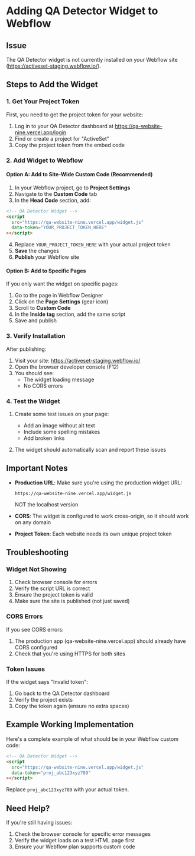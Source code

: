 # Adding QA Detector Widget to Webflow

## Issue

The QA Detector widget is not currently installed on your Webflow site (https://activeset-staging.webflow.io/).

## Steps to Add the Widget

### 1. Get Your Project Token

First, you need to get the project token for your website:

1. Log in to your QA Detector dashboard at https://qa-website-nine.vercel.app/login
2. Find or create a project for "ActiveSet"
3. Copy the project token from the embed code

### 2. Add Widget to Webflow

#### Option A: Add to Site-Wide Custom Code (Recommended)

1. In your Webflow project, go to **Project Settings**
2. Navigate to the **Custom Code** tab
3. In the **Head Code** section, add:

```html
<!-- QA Detector Widget -->
<script
  src="https://qa-website-nine.vercel.app/widget.js"
  data-token="YOUR_PROJECT_TOKEN_HERE"
></script>
```

4. Replace `YOUR_PROJECT_TOKEN_HERE` with your actual project token
5. **Save** the changes
6. **Publish** your Webflow site

#### Option B: Add to Specific Pages

If you only want the widget on specific pages:

1. Go to the page in Webflow Designer
2. Click on the **Page Settings** (gear icon)
3. Scroll to **Custom Code**
4. In the **Inside <head> tag** section, add the same script
5. Save and publish

### 3. Verify Installation

After publishing:

1. Visit your site: https://activeset-staging.webflow.io/
2. Open the browser developer console (F12)
3. You should see:
   - The widget loading message
   - No CORS errors

### 4. Test the Widget

1. Create some test issues on your page:

   - Add an image without alt text
   - Include some spelling mistakes
   - Add broken links

2. The widget should automatically scan and report these issues

## Important Notes

- **Production URL**: Make sure you're using the production widget URL:

  ```
  https://qa-website-nine.vercel.app/widget.js
  ```

  NOT the localhost version

- **CORS**: The widget is configured to work cross-origin, so it should work on any domain

- **Project Token**: Each website needs its own unique project token

## Troubleshooting

### Widget Not Showing

1. Check browser console for errors
2. Verify the script URL is correct
3. Ensure the project token is valid
4. Make sure the site is published (not just saved)

### CORS Errors

If you see CORS errors:

1. The production app (qa-website-nine.vercel.app) should already have CORS configured
2. Check that you're using HTTPS for both sites

### Token Issues

If the widget says "Invalid token":

1. Go back to the QA Detector dashboard
2. Verify the project exists
3. Copy the token again (ensure no extra spaces)

## Example Working Implementation

Here's a complete example of what should be in your Webflow custom code:

```html
<!-- QA Detector Widget -->
<script
  src="https://qa-website-nine.vercel.app/widget.js"
  data-token="proj_abc123xyz789"
></script>
```

Replace `proj_abc123xyz789` with your actual token.

## Need Help?

If you're still having issues:

1. Check the browser console for specific error messages
2. Verify the widget loads on a test HTML page first
3. Ensure your Webflow plan supports custom code

